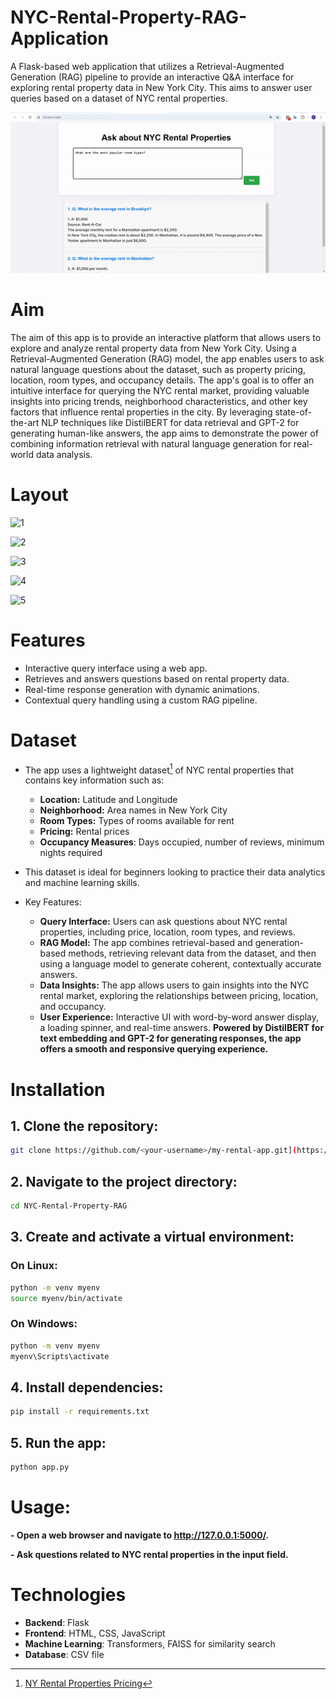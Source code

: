 # NYC-Rental-Property-RAG-Application
A Flask-based web application that utilizes a Retrieval-Augmented Generation (RAG) pipeline to provide an interactive Q&amp;A interface for exploring rental property data in New York City. This aims to answer user queries based on a dataset of NYC rental properties.

![](https://github.com/Khaledayman9/NYC-Rental-Property-RAG-Application/blob/main/Demo.gif)

# Aim
The aim of this app is to provide an interactive platform that allows users to explore and analyze rental property data from New York City. Using a Retrieval-Augmented Generation (RAG) model, the app enables users to ask natural language questions about the dataset, such as property pricing, location, room types, and occupancy details. The app's goal is to offer an intuitive interface for querying the NYC rental market, providing valuable insights into pricing trends, neighborhood characteristics, and other key factors that influence rental properties in the city. By leveraging state-of-the-art NLP techniques like DistilBERT for data retrieval and GPT-2 for generating human-like answers, the app aims to demonstrate the power of combining information retrieval with natural language generation for real-world data analysis.

# Layout

![1](https://github.com/user-attachments/assets/e1343cbc-c215-481d-9d10-93b76340748f)

![2](https://github.com/user-attachments/assets/bf89a11f-6062-439d-a155-55a51f267553)

![3](https://github.com/user-attachments/assets/48da266c-1bc2-4b28-8da6-399a8e0914ea)

![4](https://github.com/user-attachments/assets/7c211a13-051c-470f-b83b-6f98513aab25)

![5](https://github.com/user-attachments/assets/87ca9cfd-f7cf-47f7-bbd0-b1e3bf8c54b8)
# Features
- Interactive query interface using a web app.
- Retrieves and answers questions based on rental property data.
- Real-time response generation with dynamic animations.
- Contextual query handling using a custom RAG pipeline.


# Dataset
- The app uses a lightweight dataset[^1] of NYC rental properties that contains key information such as:
  - **Location:** Latitude and Longitude
  - **Neighborhood:** Area names in New York City
  - **Room Types:** Types of rooms available for rent
  - **Pricing:** Rental prices
  - **Occupancy Measures**: Days occupied, number of reviews, minimum nights required
- This dataset is ideal for beginners looking to practice their data analytics and machine learning skills.

- Key Features:
  - **Query Interface:** Users can ask questions about NYC rental properties, including price, location, room types, and reviews.
  - **RAG Model:** The app combines retrieval-based and generation-based methods, retrieving relevant data from the dataset, and then using a language model to generate coherent, contextually accurate answers.
  - **Data Insights:** The app allows users to gain insights into the NYC rental market, exploring the relationships between pricing, location, and occupancy.
  - **User Experience:** Interactive UI with word-by-word answer display, a loading spinner, and real-time answers.
**Powered by DistilBERT for text embedding and GPT-2 for generating responses, the app offers a smooth and responsive querying experience.**
[^1]: [NY Rental Properties Pricing](https://www.kaggle.com/datasets/ivanchvez/ny-rental-properties-pricing)

# Installation
## 1. Clone the repository:
```bash
git clone https://github.com/<your-username>/my-rental-app.git](https://github.com/Khaledayman9/NYC-Rental-Property-RAG-Application.git)
```
## 2. Navigate to the project directory:
```bash
cd NYC-Rental-Property-RAG
```

## 3. Create and activate a virtual environment:
### On Linux:
```bash
python -m venv myenv
source myenv/bin/activate 
```
### On Windows:
```bash
python -m venv myenv
myenv\Scripts\activate
```


## 4. Install dependencies:
```bash
pip install -r requirements.txt
```

## 5. Run the app:
```bash
python app.py
```



# Usage:
**- Open a web browser and navigate to http://127.0.0.1:5000/.**

**- Ask questions related to NYC rental properties in the input field.**

# Technologies
- **Backend**: Flask
- **Frontend**: HTML, CSS, JavaScript
- **Machine Learning**: Transformers, FAISS for similarity search
- **Database**: CSV file
